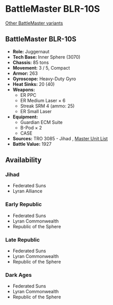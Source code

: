 # BattleMaster BLR-10S 

[Other BattleMaster variants](../battlemaster.md) 

## BattleMaster BLR-10S 

- **Role:** Juggernaut 
- **Tech Base:** Inner Sphere (3070) 
- **Chassis:** 85 tons 
- **Movement:** 3 / 5, Compact 
- **Armor:** 263 
- **Gyroscope:** Heavy-Duty Gyro 
- **Heat Sinks:** 20 (40) 
- **Weapons:** 
  - ER PPC 
  - ER Medium Laser × 6 
  - Streak SRM 4 (ammo: 25) 
  - ER Small Laser 
- **Equipment:** 
  - Guardian ECM Suite 
  - B-Pod × 2 
  - CASE 
- **Sources:** TRO 3085 - Jihad , [Master Unit List](http://masterunitlist.info/Unit/Details/280/battlemaster-blr-10s) 
- **Battle Value:** 1927 

## Availability 

### Jihad 

- Federated Suns 
- Lyran Alliance 

### Early Republic 

- Federated Suns 
- Lyran Commonwealth 
- Republic of the Sphere 

### Late Republic 

- Federated Suns 
- Lyran Commonwealth 
- Republic of the Sphere 

### Dark Ages 

- Federated Suns 
- Lyran Commonwealth 
- Republic of the Sphere 

